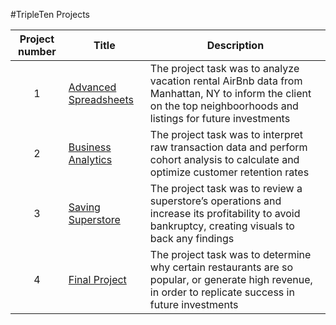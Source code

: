 #TripleTen Projects

| Project number | Title | Description |
| :-----------: | ----------- |----------- |
| 1 | [Advanced Spreadsheets](https://github.com/TylerTurquand/Advanced-Spreadsheets)| The project task was to analyze vacation rental AirBnb data from Manhattan, NY to inform the client on the top neighboorhoods and listings for future investments |
| 2 | [Business Analytics](https://github.com/TylerTurquand/Business-Analytics) | The project task was to interpret raw transaction data and perform cohort analysis to calculate and optimize customer retention rates |
| 3 | [Saving Superstore](https://github.com/TylerTurquand/Saving-Superstore) | The project task was to review a superstore’s operations and increase its profitability to avoid bankruptcy, creating visuals to back any findings |
| 4 | [Final Project](https://github.com/TylerTurquand/Final-Project) | The project task was to determine why certain restaurants are so popular, or generate high revenue, in order to replicate success in future investments |
